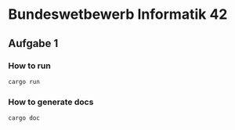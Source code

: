 # Bundeswetbewerb Informatik 42

## Aufgabe 1
### How to run
```bash
cargo run
```
### How to generate docs
```bash
cargo doc
```
